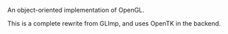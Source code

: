 An object-oriented implementation of OpenGL.

This is a complete rewrite from GLImp, and uses OpenTK in the backend.